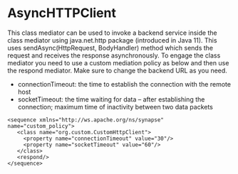 # AsyncHTTPClient

This class mediator can be used to invoke a backend service inside the class mediator using java.net.http package (introduced in Java 11). This uses sendAsync(HttpRequest, BodyHandler) method which sends the request and receives the response asynchronously. To engage the class mediator you need  to use a custom mediation policy as below and then use the respond mediator. Make sure to change the backend URL as you need.

<ul>
<li>connectionTimeout: the time to establish the connection with the remote host</li>
<li>socketTimeout: the time waiting for data – after establishing the connection; maximum time of inactivity between two data packets
</li>
</ul>

```
<sequence xmlns="http://ws.apache.org/ns/synapse" name="custom_policy">
   <class name="org.custom.CustomHttpClient">
     <property name="connectionTimeout" value="30"/>
     <property name="socketTimeout" value="60"/>
   </class>
   <respond/>
</sequence>
